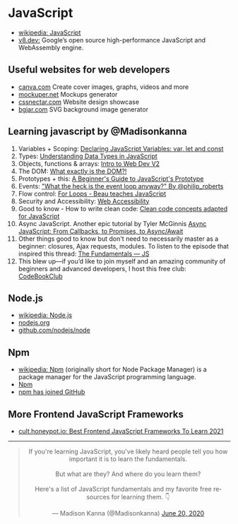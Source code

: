 # JavaScript
- [wikipedia: JavaScript](https://en.wikipedia.org/wiki/JavaScript)
- [v8.dev:](https://v8.dev/) Google’s open source high-performance JavaScript and WebAssembly engine.


## Useful websites for web developers
- [canva.com](https://www.canva.com/) Create cover images, graphs, videos and more
- [mockuper.net](https://mockuper.net/) Mockups generator
- [cssnectar.com](https://cssnectar.com/) Website design showcase
- [bgjar.com](https://bgjar.com/) SVG background image generator

## Learning javascript by @Madisonkanna
1. Variables + Scoping: [Declaring JavaScript Variables: var, let and const](https://scotch.io/courses/10-need-to-know-javascript-concepts/declaring-javascript-variables-var-let-and-const)
2. Types: [Understanding Data Types in JavaScript](https://www.digitalocean.com/community/tutorials/understanding-data-types-in-javascript)
3. Objects, functions & arrays: [Intro to Web Dev V2](https://btholt.github.io/intro-to-web-dev-v2/intro/)
4. The DOM: [What exactly is the DOM?!](https://dev.to/karaluton/what-exactly-is-the-dom-jhg)
5. Prototypes + this: [A Beginner's Guide to JavaScript's Prototype](https://ui.dev/beginners-guide-to-javascript-prototype/)
6. Events: ["What the heck is the event loop anyway?" By @philip_roberts](https://www.youtube.com/watch?v=8aGhZQkoFbQ)
7. Flow control: [For Loops - Beau teaches JavaScript](https://www.youtube.com/watch?v=24Wpg6njlYI)
8. Security and Accessibility: [Web Accessibility](https://www.udacity.com/course/web-accessibility--ud891)
9. Good to know - How to write clean code: [Clean code concepts adapted for JavaScript](https://github.com/ryanmcdermott/clean-code-javascript)
10. Async JavaScript. Another epic tutorial by Tyler McGinnis [Async JavaScript: From Callbacks, to Promises, to Async/Await](https://ui.dev/async-javascript-from-callbacks-to-promises-to-async-await/)
11. Other things good to know but don't need to necessarily master as a beginner: closures, Ajax requests, modules. To listen to the episode that inspired this thread: [The Fundamentals — JS](https://syntax.fm/show/162/the-fundamentals-js)
12. This blew up—if you’d like to join myself and an amazing community of beginners and advanced developers, I host this free club: [CodeBookClub](https://madisonkanna.com/codebookclub/)

## Node.js
- [wikipedia: Node.js](https://en.wikipedia.org/wiki/Node.js)
- [nodejs.org](https://nodejs.org/)
- [github.com/nodejs/node](https://github.com/nodejs/node)

## Npm
- [wikipedia: Npm](https://en.wikipedia.org/wiki/Npm_(software)) (originally short for Node Package Manager) is a package manager for the JavaScript programming language. 
- [Npm](https://www.npmjs.com/)
- [npm has joined GitHub](https://github.blog/2020-04-15-npm-has-joined-github/)

## More Frontend JavaScript Frameworks
- [cult.honeypot.io: Best Frontend JavaScript Frameworks To Learn 2021](https://cult.honeypot.io/reads/best-frontend-javascript-frameworks-learn-2021/)

---
<center>

<blockquote class="twitter-tweet"><p lang="en" dir="ltr">If you&#39;re learning JavaScript, you&#39;ve likely heard people tell you how important it is to learn the fundamentals.<br><br>But what are they? And where do you learn them?<br><br>Here&#39;s a list of JavaScript fundamentals and my favorite free resources for learning them. 👇</p>&mdash; Madison Kanna (@Madisonkanna) <a href="https://twitter.com/Madisonkanna/status/1274424134139666432?ref_src=twsrc%5Etfw">June 20, 2020</a></blockquote> <script async src="https://platform.twitter.com/widgets.js" charset="utf-8"></script>

</center>
